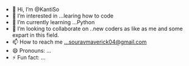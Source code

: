 - 👋 Hi, I’m @KantiSo
- 👀 I’m interested in ...learing how to code
- 🌱 I’m currently learning ...Python
- 💞️ I’m looking to collaborate on ..new coders as like as me and some expart in this field.
- 📫 How to reach me ...souravmaverick04@gmail.com
- 😄 Pronouns: ...
- ⚡ Fun fact: ...

<!---
KantiSo/KantiSo is a ✨ special ✨ repository because its `README.md` (this file) appears on your GitHub profile.
You can click the Preview link to take a look at your changes.
--->
